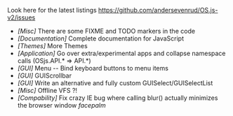 Look here for the latest listings
https://github.com/andersevenrud/OS.js-v2/issues

* _[Misc]_ There are some FIXME and TODO markers in the code
* _[Documentation]_ Complete documentation for JavaScript
* _[Themes]_ More Themes
* _[Application]_ Go over extra/experimental apps and collapse namespace calls (OSjs.API.* => API.*)
* _[GUI]_ Menu -- Bind keyboard buttons to menu items
* _[GUI]_ GUIScrollbar
* _[GUI]_ Write an alternative and fully custom GUISelect/GUISelectList
* _[Misc]_ Offline VFS ?!
* _[Compability]_ Fix crazy IE bug where calling blur() actually minimizes the browser window *facepalm*
